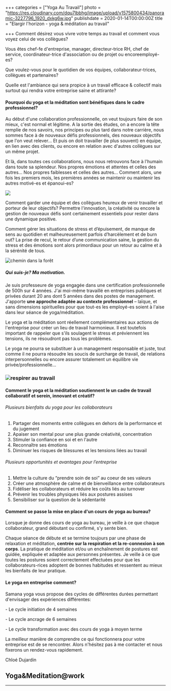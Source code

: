 +++
categories = ["Yoga Au Travail"]
photo = "https://res.cloudinary.com/dqu7lbbhg/image/upload/v1575800434/panoramic-3227796_1920_dxkg6w.jpg"
publishdate = 2020-01-14T00:00:00Z
title = "Elargir l'horizon - yoga & méditation au travail"

+++
Comment désirez vous vivre votre temps au travail et comment vous voyez celui de vos collègues?

Vous êtes chef-fe d'entreprise, manager, directeur-trice RH, chef de service, coordinateur-trice d'association ou de projet ou encoreemployé-es?

Que voulez-vous pour le quotidien de vos équipes, collaborateur-trices, collègues et partenaires?

Quelle est l'ambiance qui sera propice à un travail efficace & collectif mais surtout qui rendra votre entreprise saine et attirante?

#### Pourquoi du yoga et la méditation sont bénéfiques dans le cadre professionnel?

Au début d'une collaboration professionnelle, on veut toujours faire de son mieux, c'est normal et légitime. A la sortie des études, on a encore la tête remplie de nos savoirs, nos principes ou plus tard dans notre carrière, nous sommes face à de nouveaux défis professionnels, des nouveaux objectifs que l'on veut relever... Et puis on doit travailler (le plus souvent) en équipe, en lien avec des clients, ou encore en relation avec d'autres collègues sur un même projet.

Et là, dans toutes ces collaborations, nous nous retrouvons face à l'humain dans toute sa splendeur. Nos propres émotions et attentes et celles des autres... Nos propres faiblesses et celles des autres... Comment alors, une fois les premiers mois, les premières années se maintenir ou maintenir les autres motivé-es et épanoui-es?

![](https://res.cloudinary.com/dqu7lbbhg/image/upload/c_scale,dpr_auto,q_70,w_680/v1575800433/mountain-top-983890_1920_da2eoa.jpg)

Comment garder une équipe et des collègues heureux de venir travailler et porteur de leur objectifs? Permettre l'innovation, la créativité ou encore la gestion de nouveaux défis sont certainement essentiels pour rester dans une dynamique positive.

Comment gérer les situations de stress et d’épuisement, de manque de sens au quotidien et malheureusement parfois d’harcèlement et de burn out? La prise de recul, le retour d’une communication saine, la gestion du stress et des émotions sont alors primordiaux pour un retour au calme et à la sérénité de tous.

![chemin dans la forêt](https://res.cloudinary.com/dqu7lbbhg/image/upload/c_scale,dpr_auto,q_70,w_680/v1578667790/AdobeStock_294922695-min_zoafvu.jpg "yoga au travail")

##### Qui suis-je? Ma motivation.

Je suis professeure de yoga engagée dans une certification professionnelle de 500h sur 4 années. J'ai moi-même travaillé en entreprises publiques et privées durant 20 ans dont 5 années dans des postes de management. J'apporte **une approche adaptée au contexte professionnel** – laïque, et sans dimensions spirituelles pour que tout-es les employé-es soient à l'aise dans leur séance de yoga/méditation. 

Le yoga et la méditation sont réellement complémentaires aux actions de l'entreprise pour créer un lieu de travail harmonieux. Il est toutefois important de rappeler que s'ils soulagent le stress et préviennent les tensions, ils ne résoudront pas tous les problèmes. 

Le yoga ne pourra se substituer à un management responsable et juste, tout comme il ne pourra résoudre les soucis de surcharge de travail, de relations interpersonnelles ou encore assurer totalement un équilibre vie privée/professionnelle...

### ![respirer au travail](https://res.cloudinary.com/dqu7lbbhg/image/upload/c_scale,dpr_auto,q_70,w_680/v1578682257/IMG_4221_lz52ry.jpg "yoga au travail")

#### Comment le yoga et la méditation soutiennent le un cadre de travail collaboratif et serein, innovant et créatif?  

###### Plusieurs bienfaits du yoga pour les collaborateurs

1. Partager des moments entre collègues en dehors de la performance et du jugement
2. Apaiser son mental pour une plus grande créativité, concentration
3. Stimuler la confiance en soi et en l'autre
4. Reconnaître ses émotions 
5. Diminuer les risques de blessures et les tensions liées au travail

###### Plusieurs opportunités et avantages pour l’entreprise

1. Mettre la culture du “prendre soin de soi” au coeur de ses valeurs
2. Créer une atmosphère de calme et de bienveillance entre collaborateurs
3. Fidéliser les collaborateurs et réduire les coûts liés au turnover
4. Prévenir les troubles physiques liés aux postures assises
5. Sensibiliser sur la question de la sédentarité

#### Comment se passe la mise en place d'un cours de yoga au bureau?

Lorsque je donne des cours de yoga au bureau, je veille à ce que chaque collaborateur, grand débutant ou confirmé, s'y sente bien.

Chaque séance de débute et se termine toujours par une phase de relaxation et méditation, **centrée sur la respiration et la re-connexion à son corps**. La pratique de méditation et/ou un enchaînement de postures est guidée, expliquée et adaptée aux personnes présentes. Je veille à ce que toutes les postures soient correctement effectuées pour que les collaborateurs-rices adoptent de bonnes habitudes et ressentent au mieux les bienfaits de leur pratique.

#### Le yoga en entreprise comment?

Samana yoga vous propose des cycles de différentes durées permettant d'envisager des expériences différentes:

\- Le cycle initiation de 4 semaines

\- Le cycle ancrage de 6 semaines

\- Le cycle transformation avec des cours de yoga à moyen terme

La meilleur manière de comprendre ce qui fonctionnera pour votre entreprise est de se rencontrer. Alors n'hésitez pas à me contacter et nous fixerons un rendez-vous rapidement.

Chloé Dujardin

## Yoga&Meditation@work

***